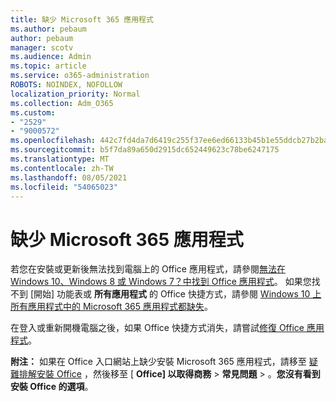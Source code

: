 ```yaml
---
title: 缺少 Microsoft 365 應用程式
ms.author: pebaum
author: pebaum
manager: scotv
ms.audience: Admin
ms.topic: article
ms.service: o365-administration
ROBOTS: NOINDEX, NOFOLLOW
localization_priority: Normal
ms.collection: Adm_O365
ms.custom:
- "2529"
- "9000572"
ms.openlocfilehash: 442c7fd4da7d6419c255f37ee6ed66133b45b1e55ddcb27b2ba9b5697572ebd9
ms.sourcegitcommit: b5f7da89a650d2915dc652449623c78be6247175
ms.translationtype: MT
ms.contentlocale: zh-TW
ms.lasthandoff: 08/05/2021
ms.locfileid: "54065023"
---
```

# <a name="microsoft-365-apps-missing"></a>缺少 Microsoft 365 應用程式

若您在安裝或更新後無法找到電腦上的 Office 應用程式，請參閱[無法在 Windows 10、Windows 8 或 Windows 7？中找到 Office 應用程式](https://support.office.com/article/Can-t-find-Office-applications-in-Windows-10-Windows-8-or-Windows-7-907ce545-6ae8-459b-8d9d-de6764a635d6)。 如果您找不到 [開始] 功能表或 **所有應用程式** 的 Office 快捷方式，請參閱 [Windows 10 上所有應用程式中的 Microsoft 365 應用程式都缺失](https://support.office.com/article/office-apps-are-missing-from-all-apps-on-windows-10-5bc123f6-655d-4736-ad61-b0b9d1cde5bc)。 

在登入或重新開機電腦之後，如果 Office 快捷方式消失，請嘗試[修復 Office 應用程式](https://support.office.com/article/repair-an-office-application-7821d4b6-7c1d-4205-aa0e-a6b40c5bb88b)。 

**附注：** 如果在 Office 入口網站上缺少安裝 Microsoft 365 應用程式，請移至 [疑難排解安裝 Office](https://support.office.com/article/troubleshoot-installing-office-35ff2def-e0b2-4dac-9784-4cf212c1f6c2) ，然後移至 [ **Office] 以取得商務**  >  **常見問題**  >  。**您沒有看到安裝 Office 的選項**。 